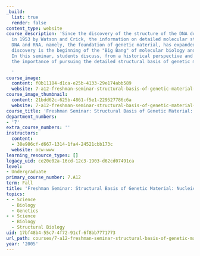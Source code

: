 ```yaml
---
_build:
  list: true
  render: false
content_type: website
course_description: 'Since the discovery of the structure of the DNA double helix
  in 1953 by Watson and Crick, the information on detailed molecular structures of
  DNA and RNA, namely, the foundation of genetic material, has expanded rapidly. This
  discovery is the beginning of the "Big Bang" of molecular biology and biotechnology.
  In this seminar, students discuss, from a historical perspective and current developments,
  the importance of pursuing the detailed structural basis of genetic materials.

  '
course_image:
  content: f0b11184-d1ca-e25b-4133-29e174abb589
  website: 7-a12-freshman-seminar-structural-basis-of-genetic-material-nucleic-acids-fall-2005
course_image_thumbnail:
  content: 21bdd62c-625b-4861-f5e1-229527786c6a
  website: 7-a12-freshman-seminar-structural-basis-of-genetic-material-nucleic-acids-fall-2005
course_title: 'Freshman Seminar: Structural Basis of Genetic Material: Nucleic Acids'
department_numbers:
- '7'
extra_course_numbers: ''
instructors:
  content:
  - 38e986cf-d667-1314-1fa4-24521cbb173c
  website: ocw-www
learning_resource_types: []
legacy_uid: ce20e02a-16cd-12c3-1903-d62cd07491ca
level:
- Undergraduate
primary_course_number: 7.A12
term: Fall
title: 'Freshman Seminar: Structural Basis of Genetic Material: Nucleic Acids'
topics:
- - Science
  - Biology
  - Genetics
- - Science
  - Biology
  - Structural Biology
uid: 17bf48b4-55c7-4f72-91cf-6f8bb7771773
url_path: courses/7-a12-freshman-seminar-structural-basis-of-genetic-material-nucleic-acids-fall-2005
year: '2005'
---
```

